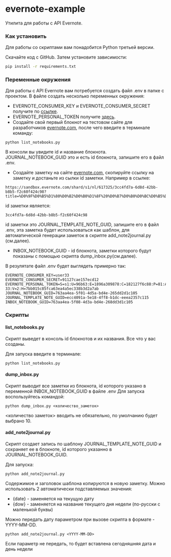 # evernote-example
Утилита для работы с API Evernote.
### Как установить

Для работы со скриптами вам понадобится Python третьей версии.

Скачайте код с GitHub. Затем установите зависимости:

```sh
pip install -r requirements.txt
```
### Переменные окружения
Для работы с API Evernote вам потребуется создать файл .env в папке с проектом.
В файле создать несколько переменных окружения:
* EVERNOTE_CONSUMER_KEY и EVERNOTE_CONSUMER_SECRET получите по [ссылке](https://dev.evernote.com/doc/).
* EVERNOTE_PERSONAL_TOKEN получите [здесь](https://dev.evernote.com/get-token/).
* Создайте свой первый блокнот на тестовом сайте для разработчиков [evernote.com](https://sandbox.evernote.com/), после чего введите в терминале команду:
```
python list_notebooks.py
```
В консоли вы увидите id и название блокнота. JOURNAL_NOTEBOOK_GUID это и есть id блокнота, запишите его в файл .env.
* Создайте заметку на сайте [evernote.com](https://sandbox.evernote.com/), скопируйте ссылку на заметку и достаньте из сылки id заметки. Например в ссылке:
```
https://sandbox.evernote.com/shard/s1/nl/617325/3cc4fd7a-6d8d-42bb-b8b5-f2c60f424c98?title=%D0%9F%D0%B5%D1%80%D0%B2%D0%B0%D1%8F%20%D0%B7%D0%B0%D0%BC%D0%B5%D1%82%D0%BA%D0%B0
```
id заметки является:
```
3cc4fd7a-6d8d-42bb-b8b5-f2c60f424c98
```
id заметки это JOURNAL_TEMPLATE_NOTE_GUID, запишите его в файл .env, эта заметка будет использоваться как шаблон, для автоматической генерации заметок в скрипте add_note2journal.py (см.далее).
* INBOX_NOTEBOOK_GUID - id блокнота, заметки которого будут показаны с помощью скрипта dump_inbox.py(см.далее).

В резулятате файл .env будет выглядеть примерно так:
```
EVERNOTE_CONSUMER_KEY=user33
EVERNOTE_CONSUMER_SECRET=91127cae157ecd12
EVERNOTE_PERSONAL_TOKEN=S=s1:U=96b63:E=1896a309878:C=182127f6c88:P=81:A=evgen-33:V=2:H=7bb015c85fca63ea4a5ec338b3d2a7ab
JOURNAL_NOTEBOOK_GUID=763aa4ea-5f01-4d5a-bd4e-265dd2d1c105
JOURNAL_TEMPLATE_NOTE_GUID=ecc4091a-5e18-4ff8-b1dc-eeea2357c115
INBOX_NOTEBOOK_GUID=763aa4ea-5f08-4d3a-bd4e-268dd3d1c105
```
### Скрипты
#### list_notebooks.py
Скрипт выведет в консоль id блокнотов и их названия. Все что у вас созданы.

Для запуска введите в терминале:
```
python list_notebooks.py
```
#### dump_inbox.py
Скрипт выводит все заметки из блокнота, id которого указано в переменной INBOX_NOTEBOOK_GUID в файле .env
Для запуска воспользуйтесь командой:
```
python dump_inbox.py <количество_заметок>
```
<количество заметок> вводить не обязательно, по умолчанию будет выбрано 10.

#### add_note2journal.py
Скрипт создает запись по шаблону JOURNAL_TEMPLATE_NOTE_GUID и сохраняет ее в блокноте, id которого указанно в JOURNAL_NOTEBOOK_GUID.

Для запуска:
```
python add_note2journal.py
```
Содержимое и заголовок шаблона копируются в новую заметку. Можно использовать 2 автоматически подставляемых значения:
* {date} - заменяется на текущую дату
* {dow} - заменяется на название текущего дня недели (по-русски с маленькой буквы)

Можно передать дату параметром при вызове скрипта в формате - YYYY-MM-DD.
```
python add_note2journal.py <YYYY-MM-DD>
```
Если параметр не передать, то будет вставлена сегодняшняя дата и день недели
